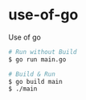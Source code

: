 # use-of-go
Use of go

```sh
# Run without Build
$ go run main.go

# Build & Run
$ go build main
$ ./main
```
